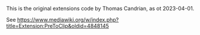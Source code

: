 This is the original extensions code by Thomas Candrian, as ot 2023-04-01.

See https://www.mediawiki.org/w/index.php?title=Extension:PreToClip&oldid=4848145